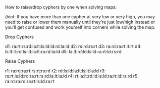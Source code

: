 How to raise/drop cyphers by one when solving maps:


(hint: If you have more than one cypher at very low or very high, you
 may need to raise or lower them manually until they're just low/high 
instead or you'll get confused and work yourself into corners while 
solving the map. 


Drop Cyphers


d1: ra:rt:rs:rd:la:lt:ls:ld:ld:rd:la:ld
d2: rs:rd:rs:rt
d3: ra:rd:ra:rt:lt:rt
d4: ls:lt:lt:rd:ls:ld:la:lt:ra:rd:la:ld
d5: la:lt:rd:ld:ls:ld:ra:rt:ld:rs:rd


Raise Cyphers


r1: ra:rd:ra:rt:rs:rt:rs:rd
r2: rd:ls:ld:la:lt:ls:lt:la:ld
r3: rs:rt:ls:ld:rd:ra:rt:rs:rd:la:lt:la:ld
r4: rt:la:lt:rd:ld:ls:ld:ra:rt:ld:rs:rd
r5: ra:rd:ra:rd:ra:rt:ls:ld:ra:rt
